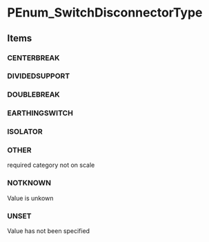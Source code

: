 # PEnum_SwitchDisconnectorType

## Items

### CENTERBREAK


### DIVIDEDSUPPORT


### DOUBLEBREAK


### EARTHINGSWITCH


### ISOLATOR


### OTHER
required category not on scale

### NOTKNOWN
Value is unkown

### UNSET
Value has not been specified
